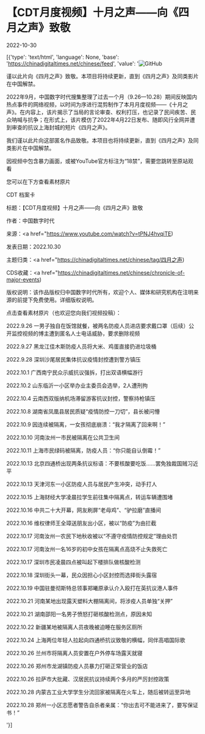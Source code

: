 # 【CDT月度视频】十月之声——向《四月之声》致敬

2022-10-30

[{'type': 'text/html', 'language': None, 'base': 'https://chinadigitaltimes.net/chinese/feed', 'value': '![GitHub](https://chinadigitaltimes.net/chinese/files/2022/10/十月之声-768x431.jpg)

谨以此片向《四月之声》致敬。本项目将持续更新，直到《四月之声》及同类影片在中国解禁。



2022年9月，中国数字时代搜集整理了过去一个月（9.26—10.28）期间反映国内热点事件的网络视频，以时间为序进行混剪制作了本月月度视频——《十月之声》。在内容上，该片揭示了当局的言论审查、权利打压，也记录了民间疾苦、民众呐喊与抗争；在形式上，该片模仿了2022年4月22日发布、随即风行全网并遭到审查的抗议上海封城的短片《四月之声》。

我们谨以此片向这部匿名作品致敬。本项目也将持续更新，直到《四月之声》及同类影片在中国解禁。

因视频中包含暴力画面，或被YouTube官方标注为“18禁”，需要您跳转至原站观看 



您可以在下方查看素材原片 



CDT 档案卡

标题：【CDT月度视频】十月之声——向《四月之声》致敬

作者：中国数字时代

来源：<a href="https://www.youtube.com/watch?v=tPNJ4hvqiTE)

发表日期：2022.10.30

主题归类：<a href="https://chinadigitaltimes.net/chinese/tag/四月之声)

CDS收藏：<a href="https://chinadigitaltimes.net/chinese/chronicle-of-major-events)

版权说明：该作品版权归中国数字时代所有，欢迎个人、媒体和研究机构在注明来源的前提下免费使用。详细版权说明。





点击查看素材原片（也欢迎您向我们视频投稿）：



2022.9.26 一男子独自在饭馆就餐，被两名防疫人员进店要求戴口罩（后续）公开监控视频的博主遭到匿名人士电话威胁，要求删除视频

2022.9.27 黑龙江佳木斯防疫人员将大米、鸡蛋直接扔进垃圾桶

2022.9.28 深圳沙尾居民集体抗议疫情封控遭到警方镇压

2022.10.1 广西南宁民众示威抗议强拆，打出双语横幅游行

2022.10.2 山东临沂一小区举办业主委员会选举，2人遭刑拘

2022.10.4 云南西双版纳机场滞留游客抗议封控，警察持枪镇压

2022.10.8 湖南省凤凰县居民质疑“疫情防控一刀切”，县长被问懵

2022.10.9 因连续被隔离，一女孩彻底崩溃：“我才隔离了回来啊！”

2022.10.10 河南汝州一市民被隔离在公共卫生间

2022.10.11 上海市民绿码被隔离，防疫人员：“你只能自认倒霉！”

2022.10.13 北京四通桥出现两条抗议标语：不要核酸要吃饭……罢免独裁国贼习近平

2022.10.13 天津河东一小区防疫人员与居民产生冲突，动手打人

2022.10.15 上海财经大学凌晨拉学生前往集中隔离点，转运车辆遭围堵

2022.10.16 中共二十大开幕，网友刷屏“老母鸡”、“驴拉磨”直播间

2022.10.16 维权律师王全璋送朋友出小区，被以“防疫”为由拦截

2022.10.17 河南汝州一农民下地秋收被以“不遵守疫情防控规定”理由处罚

2022.10.17 河南汝州一名16岁的初中女孩在隔离点高烧不止失救死亡

2022.10.17 深圳市民凌晨四点被叫起下楼排队做核酸检测

2022.10.18 深圳街头一幕，民众因担心小区封控而选择街头露宿

2022.10.19 中国驻曼彻斯特总领事郑曦原承认介入殴打在英抗议港人事件

2022.10.21 河南某地出现露天塑料大棚隔离间，将涉疫人员单独“关押”

2022.10.21 湖南邵阳一名男子愤怒打砸核酸检测点，原因未知

2022.10.22 新疆某地被隔离人员夜晚被迫睡在服务区厕所

2022.10.24 上海两位年轻人拉起向四通桥抗议致敬的横幅，同伴高唱国际歌

2022.10.26 兰州市将隔离人员安置在户外停车场露天就寝

2022.10.26 郑州市龙湖镇防疫人员暴力打砸正常营业的饭店

2022.10.26 拉萨市大批藏、汉居民抗议持续两个多月的严厉封控政策

2022.10.28 内蒙古工业大学学生分流回家被隔离在火车上，随后被转运至异地

2022.10.28 郑州一小区志愿者警告自杀者亲属：“你出去可不能进来了，要写保证书！”

'}]